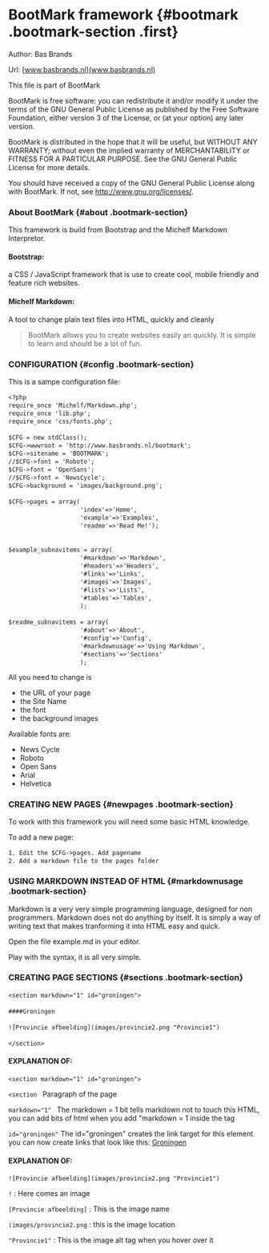 # BootMark framework {#bootmark .bootmark-section .first}

Author: Bas Brands

Url: [www.basbrands.nl](www.basbrands.nl)

This file is part of BootMark

BootMark is free software: you can redistribute it and/or modify
it under the terms of the GNU General Public License as published by
the Free Software Foundation, either version 3 of the License, or
(at your option) any later version.

BootMark is distributed in the hope that it will be useful,
but WITHOUT ANY WARRANTY; without even the implied warranty of
MERCHANTABILITY or FITNESS FOR A PARTICULAR PURPOSE.  See the
GNU General Public License for more details.

You should have received a copy of the GNU General Public License
along with BootMark.  If not, see <http://www.gnu.org/licenses/>.

### About BootMark {#about .bootmark-section}

This framework is build from Bootstrap and the Michelf Markdown
Interpretor.

#### Bootstrap:

a CSS / JavaScript framework that is use to create cool,
mobile friendly and feature rich websites.

#### Michelf Markdown:

A tool to change plain text files into HTML, quickly and
cleanly

> BootMark allows you to create websites easily an quickly. It is simple to learn
and should be a lot of fun.

### CONFIGURATION {#config .bootmark-section}

This is a sampe configuration file:

    <?php
    require_once 'Michelf/Markdown.php';
    require_once 'lib.php';
    require_once 'css/fonts.php';

    $CFG = new stdClass();
    $CFG->wwwroot = 'http://www.basbrands.nl/bootmark';
    $CFG->sitename = 'BOOTMARK';
    //$CFG->font = 'Roboto';
    $CFG->font = 'OpenSans';
    //$CFG->font = 'NewsCycle';
    $CFG->background = 'images/background.png';

    $CFG->pages = array(
                        'index'=>'Home',
                        'example'=>'Examples',
                        'readme'=>'Read Me!');


    $example_subnavitems = array(
                        '#markdown'=>'Markdown',
                        '#headers'=>'Headers',
                        '#links'=>'Links',
                        '#images'=>'Images',
                        '#lists'=>'Lists',
                        '#tables'=>'Tables',
                        );

    $readme_subnavitems = array(
                        '#about'=>'About',
                        '#config'=>'Config',
                        '#markdownusage'=>'Using Markdown',
                        '#sections'=>'Sections'
                        );

All you need to change is

* the URL of your page
* the Site Name
* the font
* the background images

Available fonts are:

* News Cycle
* Roboto
* Open Sans
* Arial
* Helvetica

### CREATING NEW PAGES {#newpages .bootmark-section}

To work with this framework you will need some basic HTML knowledge.

To add a new page:

    1. Edit the $CFG->pages. Add pagename
    2. Add a markdown file to the pages folder



### USING MARKDOWN INSTEAD OF HTML {#markdownusage .bootmark-section}

Markdown is a very very simple programming language, designed for
non programmers. Markdown does not do anything by itself. It is simply
a way of writing text that makes tranforming it into HTML easy and quick.


Open the file example.md in your editor.

Play with the syntax, it is all very simple.


### CREATING PAGE SECTIONS {#sections .bootmark-section}


    <section markdown="1" id="groningen">

    ####Groningen

    ![Provincie afbeelding](images/provincie2.png "Provincie1")

    </section>


#### EXPLANATION OF:

    <section markdown="1" id="groningen">

`<section `
Paragraph of the page

`markdown="1" `
The markdown = 1 bit tells markdown not to touch this HTML, you can
add bits of html when you add "markdown = 1 inside the tag

`id="groningen"`
The id="groningen" creates the link target for this element.
you can now create links that look like this: <a href="#groningen">Groningen</a>



#### EXPLANATION OF:

    ![Provincie afbeelding](images/provincie2.png "Provincie1")

`!` : Here comes an image

`[Provincie afbeelding]` : This is the image name

`(images/provincie2.png` : this is the image location

`"Provincie1"` : This is the image alt tag when you hover over it

